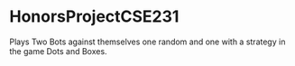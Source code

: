 # HonorsProjectCSE231
Plays Two Bots against themselves one random and one with a strategy in the game Dots and Boxes.
